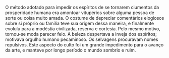 ﻿O método adotado para impedir os espíritos de se tornarem ciumentos da prosperidade humana era amontoar vitupérios sobre alguma pessoa de sorte ou coisa muito amada. O costume de depreciar comentários elogiosos sobre si próprio ou família teve sua origem dessa maneira, e finalmente evoluíu para a modéstia civilizada, reserva e cortesia. Pelo mesmo motivo, tornou-se moda parecer feio. A beleza despertava a inveja dos espíritos; motivava orgulho humano pecaminoso. Os selvagens procuravam nomes repulsivos. Este aspecto do culto foi um grande impedimento para o avanço da arte, e manteve por longo período o mundo sombrio e ruim.